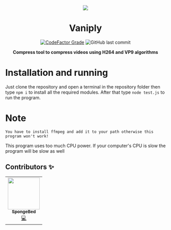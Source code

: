 
<div align="center">
<img src="https://raw.githubusercontent.com/Constani/vaniply/main/showcase.gif">
  
# Vaniply

  <a href="https://www.codefactor.io/repository/github/constani/vaniply"><img alt="CodeFactor Grade" src="https://www.codefactor.io/repository/github/constani/vaniply/badge"></a>
  <img alt="GitHub last commit" src="https://img.shields.io/github/last-commit/Constani/vaniply">

**Compress tool to compress videos using H264 and VP9 algorithms**

</div>

# Installation and running
Just clone the repository and open a terminal in the repository folder then type `npm i` to install all the required modules. After that type `node test.js` to run the program.

# Note

`You have to install ffmpeg and add it to your path otherwise this program won't work!`

This program uses too much CPU power. If your computer's CPU is slow the program will be slow as well


## Contributors ✨

<table>
  <tr>
        <td align="center"><a href="https://spongebed.me"><img src="https://avatars.githubusercontent.com/u/56435044?v=4" width="100px;" alt=""/><br /><sub>          <b>SpongeBed</b></sub></a><br /> <a href="https://github.com/Constani/vaniply/commits?author=SpongeBed81" title="Code">💻</a></td>
    </tr>
</table>
